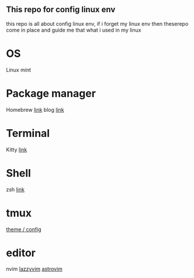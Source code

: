 ## This repo for config linux env 

this repo is all about config linux env, if i forget my linux env then theserepo come in place and guide me that what i used in my linux 

# OS
Linux mint

# Package manager
Homebrew [link](https://brew.sh/)
blog [link](https://christitus.com/best-package-manager/)

# Terminal
Kitty [link](https://sw.kovidgoyal.net/kitty/)

# Shell
zsh [link](https://ohmyz.sh/)

# tmux
[theme / config](https://github.com/gpakosz/.tmux)

# editor
nvim 
[lazzyvim](https://www.lazyvim.org/)
[astrovim](https://astronvim.com/)

